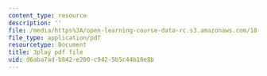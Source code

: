 ```yaml
---
content_type: resource
description: ''
file: /media/https%3A/open-learning-course-data-rc.s3.amazonaws.com/18-085-computational-science-and-engineering-i-fall-2008/d6aba7adb842e200c9425b5c44b18e8b_PwKN0blvNkk.pdf
file_type: application/pdf
resourcetype: Document
title: 3play pdf file
uid: d6aba7ad-b842-e200-c942-5b5c44b18e8b
---
```

